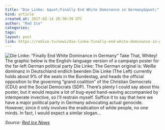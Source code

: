 ```yaml
---
title: "Die Linke: &quot;Finally End White Dominance in Germany&quot;"
kind: article
created_at: 2017-02-14 20:30:39 UTC
author: "Red Ice"
categories: 
tags: 
layout: post
link: https://redice.tv/news/die-linke-finally-end-white-dominance-in-germany
---
```



<!--
   Die Linke: &quot;Finally End White Dominance in Germany&quot;             # => "I Made a Pretty Gem - Planet.rb"
   https://redice.tv/news/die-linke-finally-end-white-dominance-in-germany               # => "http://poteland.com/blog/i-made-a-pretty-gem-planet-dot-rb/"
   2017-02-14 20:30:39 UTC              # => "2012-04-14 05:17:00 UTC"
   &lt;img align=&quot;left&quot; alt=&#39;Die Linke: &quot;Finally End White Dominance in Germany&quot;&#39; src=&quot;https://rdice.net/a/c/n/17/02142128-die-linke-germany-end-white-dominance.9cd7b47f.jpg&quot;&gt; Take That, Whitey! The graphic below is the English-language version of a campaign poster for the far-left German political party Die Linke: The German original is: Weiße dominanz in Deutschland endlich beenden Die Linke (The Left) currently holds about 9% of the seats in the Bundestag, and heads the official opposition to the governing “grand coalition” of the Christian Democrats (CDU) and the Social Democrats (SDP). There’s plenty I could say about this poster, but it would require a lot of bug-eyed hand-waving accompanied by intemperate invective, so I’ll restrain myself. Suffice it to say that here we have a major political party in Germany advocating actual genocide. However, since it only involves the eradication of white people, no one minds. In fact, I would expect a similar slogan…           # => "I’ve been hurting to write this ever since we had the idea of creating a Planet for Cubox..." (Continued)
   Red Ice News              # => "This is where I tell you stuff"
   red-ice-news              # => "this-is-where-i-tell-you-stuff"
   https://redice.tv/news               # => "http://poteland.com/articles"
           # => "programming planet"
                 # => "go ruby jekyll"
                 # => "http://poteland.com/images/site-logo.png"
   Red Ice                 # => "Pablo Astigarraga"
                   # => "poteland"
   http://twitter.com/            # => "http://twitter.com/poteland" -->
<img align="left" alt='Die Linke: "Finally End White Dominance in Germany"' src="https://rdice.net/a/c/n/17/02142128-die-linke-germany-end-white-dominance.9cd7b47f.jpg"> Take That, Whitey! The graphic below is the English-language version of a campaign poster for the far-left German political party Die Linke: The German original is: Weiße dominanz in Deutschland endlich beenden Die Linke (The Left) currently holds about 9% of the seats in the Bundestag, and heads the official opposition to the governing “grand coalition” of the Christian Democrats (CDU) and the Social Democrats (SDP). There’s plenty I could say about this poster, but it would require a lot of bug-eyed hand-waving accompanied by intemperate invective, so I’ll restrain myself. Suffice it to say that here we have a major political party in Germany advocating actual genocide. However, since it only involves the eradication of white people, no one minds. In fact, I would expect a similar slogan…<div class="">
    <i>Source: <a href="https://redice.tv/news">Red Ice News</a></i>
</div>
